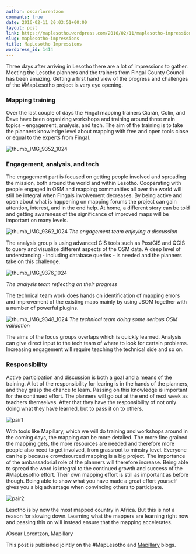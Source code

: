 ```yaml
---
author: oscarlorentzon
comments: true
date: 2016-02-11 20:03:51+00:00
layout: post
link: https://maplesotho.wordpress.com/2016/02/11/maplesotho-impressions/
slug: maplesotho-impressions
title: MapLesotho Impressions
wordpress_id: 1414
---
```


Three days after arriving in Lesotho there are a lot of impressions to gather. Meeting the Lesotho planners and the trainers from Fingal County Council has been amazing. Getting a first hand view of the progress and challenges of the #MapLesotho project is very eye opening.


### Mapping training


Over the last couple of days the Fingal mapping trainers Ciarán, Colin, and Dave have been organizing workshops and training around three main topics - engagement, analysis, and tech. The aim of the training is to take the planners knowledge level about mapping with free and open tools close or equal to the experts from Fingal.

![thumb_IMG_9352_1024](https://maplesotho.files.wordpress.com/2016/02/thumb_img_9352_1024.jpg)


### Engagement, analysis, and tech


The engagement part is focused on getting people involved and spreading the mission, both around the world and within Lesotho. Cooperating with people engaged in OSM and mapping communities all over the world will still be integral when Fingals involvement decreases. By being active and open about what is happening on mapping forums the project can gain attention, interest, and in the end help. At home, a different story can be told and getting awareness of the significance of improved maps will be important on many levels.

![thumb_IMG_9362_1024](https://maplesotho.files.wordpress.com/2016/02/thumb_img_9362_1024.jpg)
_The engagement team enjoying a discussion_

The analysis group is using advanced GIS tools such as PostGIS and QGIS to query and visualize different aspects of the OSM data. A deep level of understanding - including database queries - is needed and the planners take on this challenge.

![thumb_IMG_9376_1024](https://maplesotho.files.wordpress.com/2016/02/thumb_img_9376_1024.jpg)

_The analysis team reflecting on their progress_

The technical team work does hands on identification of mapping errors and improvement of the existing maps mainly by using JSOM together with a number of powerful plugins.

![thumb_IMG_9348_1024](https://maplesotho.files.wordpress.com/2016/02/thumb_img_9348_1024.jpg)
_The technical team doing some serious OSM validation_

The aims of the focus groups overlaps which is quickly learned. Analysis can give direct input to the tech team of where to look for certain problems. Increasing engagement will require teaching the technical side and so on.


### Responsibility


Active participation and discussion is both a goal and a means of the training. A lot of the responsibility for learing is in the hands of the planners, and they grasp the chance to learn. Passing on this knowledge is important for the continued effort. The planners will go out at the end of next week as teachers themselves. After that they have the responsibility of not only doing what they have learned, but to pass it on to others.

![pair1](https://maplesotho.files.wordpress.com/2016/02/pair1.jpg)

With tools like Mapillary, which we will do training and workshops around in the coming days, the mapping can be more detailed. The more fine grained the mapping gets, the more resources are needed and therefore more people also need to get involved, from grassroot to minstry level. Everyone can help because crowdsourced mapping is a big project. The importance of the ambassadorial role of the planners will therefore increase. Being able to spread the word is integral to the continued growth and success of the #MapLesotho effort. Their own mapping effort is still as important as before though. Being able to show what you have made a great effort yourself gives you a big advantage when convincing others to participate.

![pair2](https://maplesotho.files.wordpress.com/2016/02/pair2.jpg)

Lesotho is by now the most mapped country in Africa. But this is not a reason for slowing down. Learning what the mappers are learning right now and passing this on will instead ensure that the mapping accelerates.

/Oscar Lorentzon, Mapillary

This post is published jointly on the #MapLesotho and [Mapillary](http://blog.mapillary.com) blogs.
